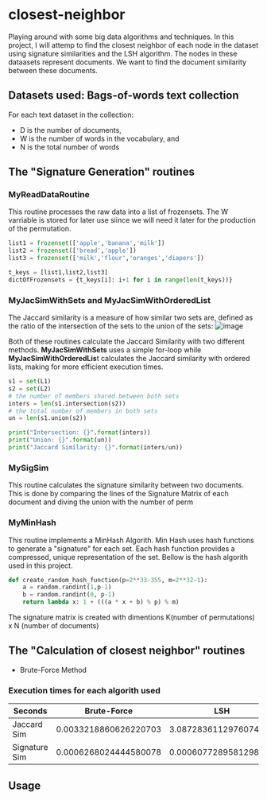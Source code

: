 # closest-neighbor
Playing around with some big data algorithms and techniques.
In this project, I will attemp to find the closest neighbor of each node in the dataset using signature similarities and the LSH algorithm.
The nodes in these dataasets represent documents. We want to find the document similarity between these documents.
## Datasets used: Bags-of-words text collection
For each text dataset in the collection: 
* D is the number of documents, 
* W is the number of words in the vocabulary, and 
* N is the total number of words

## The "Signature Generation" routines
###  MyReadDataRoutine
This routine processes the raw data into a list of frozensets. The W varriable is stored for later use siince we will need it later for the production of the permutation.
``` Python
list1 = frozenset(['apple','banana','milk'])
list2 = frozenset(['bread','apple'])
list3 = frozenset(['milk','flour','oranges','diapers'])

t_keys = [list1,list2,list3]
dictOfFrozensets = {t_keys[i]: i+1 for i in range(len(t_keys))}
```

###   MyJacSimWithSets and MyJacSimWithOrderedList
The Jaccard similarity is a measure of how similar two sets are, defined as the ratio of the intersection of the sets to the union of the sets:
![image](https://github.com/user-attachments/assets/de60fc48-3134-4604-9ad7-cf60367eaba8)

Both of these routines calculate the Jaccard Similarity with two different methods. **MyJacSimWithSets** uses a simple for-loop while **MyJacSimWithOrderedLis**t calculates the Jaccard similarity with ordered lists, making for more efficient execution times.

``` Python
s1 = set(L1)
s2 = set(L2)
# the number of members shared between both sets
inters = len(s1.intersection(s2))
# the total number of members in both sets
un = len(s1.union(s2))

print("Intersection: {}".format(inters))
print("Union: {}".format(un))
print("Jaccard Similarity: {}".format(inters/un))
```

###  MySigSim
This routine calculates the signature similarity between two documents. This is done by comparing the lines of the Signature Matrix of each document and diving the union with the number of perm

###  MyMinHash
This routine implements a MinHash Algorith. Min Hash uses hash functions to generate a "signature" for each set. Each hash function provides a compressed, unique representation of the set.
Bellow is the hash algorith used in this project.
``` Python
def create_random_hash_function(p=2**33-355, m=2**32-1):
    a = random.randint(1,p-1)
    b = random.randint(0, p-1)
    return lambda x: 1 + (((a * x + b) % p) % m)
```
The signature matrix is created with dimentions K(number of permutations) x N (number of documents)

## The "Calculation of closest neighbor" routines
* Brute-Force Method

### Execution times for each algorith used

| Seconds       | Brute-Force           | LSH                   |
|---------------|-----------------------|-----------------------|
| Jaccard Sim   | 0.0033218860626220703 | 3.0872836112976074    |
| Signature Sim | 0.0006268024444580078 | 0.0006077289581298828 |

## Usage
